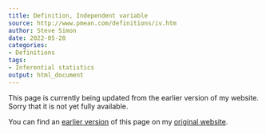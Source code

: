 ```yaml
---
title: Definition, Independent variable
source: http://www.pmean.com/definitions/iv.htm
author: Steve Simon
date: 2022-05-28
categories:
- Definitions
tags:
- Inferential statistics
output: html_document
---
```


This page is currently being updated from the earlier version of my website. Sorry that it is not yet fully available.

<!---More--->


You can find an [earlier version][sim1] of this page on my [original website][sim2].

[sim1]: http://www.pmean.com/definitions/iv.htm
[sim2]: http://www.pmean.com/original_site.html
